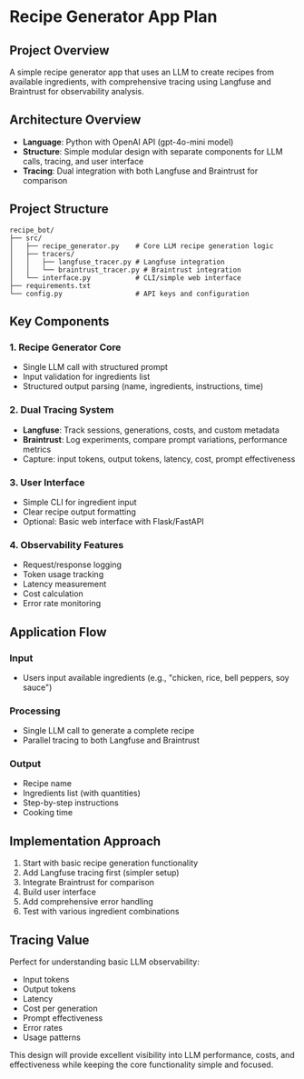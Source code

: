 # Recipe Generator App Plan

## Project Overview
A simple recipe generator app that uses an LLM to create recipes from available ingredients, with comprehensive tracing using Langfuse and Braintrust for observability analysis.

## Architecture Overview
- **Language**: Python with OpenAI API (gpt-4o-mini model)
- **Structure**: Simple modular design with separate components for LLM calls, tracing, and user interface
- **Tracing**: Dual integration with both Langfuse and Braintrust for comparison

## Project Structure
```
recipe_bot/
├── src/
│   ├── recipe_generator.py    # Core LLM recipe generation logic
│   ├── tracers/
│   │   ├── langfuse_tracer.py # Langfuse integration
│   │   └── braintrust_tracer.py # Braintrust integration
│   └── interface.py           # CLI/simple web interface
├── requirements.txt
└── config.py                  # API keys and configuration
```

## Key Components

### 1. Recipe Generator Core
- Single LLM call with structured prompt
- Input validation for ingredients list
- Structured output parsing (name, ingredients, instructions, time)

### 2. Dual Tracing System
- **Langfuse**: Track sessions, generations, costs, and custom metadata
- **Braintrust**: Log experiments, compare prompt variations, performance metrics
- Capture: input tokens, output tokens, latency, cost, prompt effectiveness

### 3. User Interface
- Simple CLI for ingredient input
- Clear recipe output formatting
- Optional: Basic web interface with Flask/FastAPI

### 4. Observability Features
- Request/response logging
- Token usage tracking
- Latency measurement
- Cost calculation
- Error rate monitoring

## Application Flow

### Input
- Users input available ingredients (e.g., "chicken, rice, bell peppers, soy sauce")

### Processing
- Single LLM call to generate a complete recipe
- Parallel tracing to both Langfuse and Braintrust

### Output
- Recipe name
- Ingredients list (with quantities)
- Step-by-step instructions
- Cooking time

## Implementation Approach
1. Start with basic recipe generation functionality
2. Add Langfuse tracing first (simpler setup)
3. Integrate Braintrust for comparison
4. Build user interface
5. Add comprehensive error handling
6. Test with various ingredient combinations

## Tracing Value
Perfect for understanding basic LLM observability:
- Input tokens
- Output tokens
- Latency
- Cost per generation
- Prompt effectiveness
- Error rates
- Usage patterns

This design will provide excellent visibility into LLM performance, costs, and effectiveness while keeping the core functionality simple and focused.